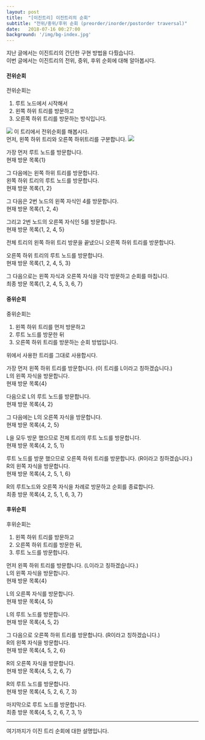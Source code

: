 ```yaml
---
layout: post
title:  "[이진트리] 이진트리의 순회"
subtitle: "전위/중위/후위 순회 (preorder/inorder/postorder traversal)"
date:   2018-07-16 00:27:00
background: '/img/bg-index.jpg'
---
```

지난 글에서는 이진트리의 간단한 구현 방법을 다뤘습니다.<br>
이번 글에서는 이진트리의 전위, 중위, 후위 순회에 대해 알아봅시다.

#### 전위순회
전위순회는
1. 루트 노드에서 시작해서
2. 왼쪽 하위 트리를 방문하고
3. 오른쪽 하위 트리를 방문하는 방식입니다.
<img src = "https://i.imgur.com/pZTcwtV.png">
이 트리에서 전위순회를 해봅시다.<br>
먼저, 왼쪽 하위 트리와 오른쪽 하위트리를 구분합니다.
<img src = "https://i.imgur.com/jD86aX4.png">

가장 먼저 루트 노드를 방문합니다.<br>
현재 방문 목록{1}

그 다음에는 왼쪽 하위 트리를 방문합니다.<br>
왼쪽 하위 트리의 루트 노드를 방문합니다.<br>
현재 방문 목록{1, 2}

그 다음은 2번 노드의 왼쪽 자식인 4를 방문합니다.<br>
현재 방문 목록{1, 2, 4}

그리고 2번 노드의 오른쪽 자식인 5를 방문합니다.<br>
현재 방문 목록{1, 2, 4, 5}

전체 트리의 왼쪽 하위 트리 방문을 끝냈으니 오른쪽 하위 트리를 방문합니다.

오른쪽 하위 트리의 루트 노드를 방문합니다.<br>
현재 방문 목록{1, 2, 4, 5, 3}

그 다음으로는 왼쪽 자식과 오른쪽 자식을 각각 방문하고 순회를 마칩니다.<br>
최종 방문 목록{1, 2, 4, 5, 3, 6, 7}

#### 중위순회
중위순회는
1. 왼쪽 하위 트리를 먼저 방문하고
2. 루트 노드를 방문한 뒤
3. 오른쪽 하위 트리를 방문하는 순회 방법입니다.

위에서 사용한 트리를 그대로 사용합시다.

가장 먼저 왼쪽 하위 트리를 방문합니다. (이 트리를 L이라고 칭하겠습니다.)<br>
L의 왼쪽 자식을 방문합니다.<br>
현재 방문 목록{4}

다음으로 L의 루트 노드를 방문합니다.<br>
현재 방문 목록{4, 2}

그 다음에는 L의 오른쪽 자식을 방문합니다.<br>
현재 방문 목록{4, 2, 5}

L을 모두 방문 했으므로 전체 트리의 루트 노드를 방문합니다.<br>
현재 방문 목록{4, 2, 5, 1}

루트 노드를 방문 했으므로 오른쪽 하위 트리를 방문합니다. (R이라고 칭하겠습니다.)<br>
R의 왼쪽 자식을 방문합니다.<br>
현재 방문 목록{4, 2, 5, 1, 6}

R의 루트노드와 오른쪽 자식을 차례로 방문하고 순회를 종료합니다.<br>
최종 방문 목록{4, 2, 5, 1, 6, 3, 7}

#### 후위순회
후위순회는
1. 왼쪽 하위 트리를 방문하고
2. 오른쪽 하위 트리를 방문한 뒤,
3. 루트 노드를 방문합니다.

먼저 왼쪽 하위 트리를 방문합니다. (L이라고 칭하겠습니다.)<br>
L의 왼쪽 자식을 방문합니다.<br>
현재 방문 목록{4}

L의 오른쪽 자식를 방문합니다.<br>
현재 방문 목록{4, 5}

L의 루트 노드를 방문합니다.<br>
현재 방문 목록{4, 5, 2}

그 다음으로 오른쪽 하위 트리를 방문합니다. (R이라고 칭하겠습니다.)<br>
R의 왼쪽 자식을 방문합니다.<br>
현재 방문 목록{4, 5, 2, 6}

R의 오른쪽 자식을 방문합니다.<br>
현재 방문 목록{4, 5, 2, 6, 7}

R의 루트 노드를 방문합니다.<br>
현재 방문 목록{4, 5, 2, 6, 7, 3}

마지막으로 루트 노드를 방문합니다.<br>
최종 방문 목록{4, 5, 2, 6, 7, 3, 1}

<hr>

여기까지가 이진 트리 순회에 대한 설명입니다.
